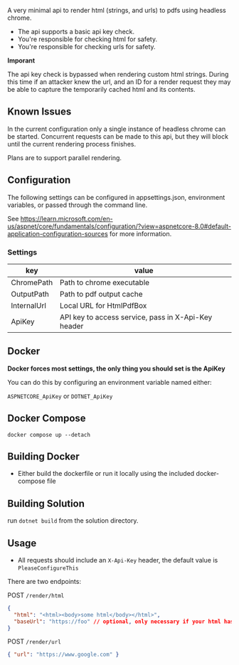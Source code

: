﻿A very minimal api to render html (strings, and urls) to pdfs using headless chrome.

- The api supports a basic api key check.
- You're responsible for checking html for safety.
- You're responsible for checking urls for safety.

**Imporant** 

The api key check is bypassed when rendering custom html strings. During this time
if an attacker knew the url, and an ID for a render request they may be able to
capture the temporarily cached html and its contents.

## Known Issues

In the current configuration only a single instance of headless chrome can be started. Concurrent requests can be made to this api, but they will block until the
current rendering process finishes.

Plans are to support parallel rendering.

## Configuration

The following settings can be configured in appsettings.json, environment variables,
or passed through the command line.

See https://learn.microsoft.com/en-us/aspnet/core/fundamentals/configuration/?view=aspnetcore-8.0#default-application-configuration-sources for more information.

### Settings

| key         | value                                               |
|-------------|-----------------------------------------------------|
| ChromePath  | Path to chrome executable                           |
| OutputPath  | Path to pdf output cache                            |
| InternalUrl | Local URL for HtmlPdfBox                            |
| ApiKey      | API key to access service, pass in X-Api-Key header |

## Docker

**Docker forces most settings, the only thing you should set is the ApiKey**

You can do this by configuring an environment variable named either:

`ASPNETCORE_ApiKey` or `DOTNET_ApiKey`

## Docker Compose

`docker compose up --detach`

## Building Docker

- Either build the dockerfile or run it locally using the included docker-compose file

## Building Solution

run `dotnet build` from the solution directory.

## Usage

- All requests should include an `X-Api-Key` header, the default value is `PleaseConfigureThis`

There are two endpoints:

POST `/render/html`
```json
{ 
  "html": "<html><body>some html</body></html>", 
  "baseUrl": "https://foo" // optional, only necessary if your html has relative urls
}
```

POST `/render/url`
```json
{ "url": "https://www.google.com" }
```